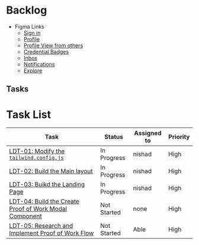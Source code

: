 # Backlog

- Figma Links
  - [Sign in](http://shorturl.at/fmrsv)
  - [Profile](http://shorturl.at/rGQT5)
  - [Profile View from others](http://shorturl.at/djK23)
  - [Credential Badges](http://shorturl.at/hjkoq)
  - [Inbox](http://shorturl.at/mvwOV)
  - [Notifications](http://shorturl.at/ajSW7)
  - [Explore](http://shorturl.at/cGIK3)

## Tasks

# Task List

| Task                                                                  | Status      | Assigned to | Priority |
| --------------------------------------------------------------------- | ----------- | ----------- | -------- |
| [LDT-01: Modify the `tailwind.config.js`](./LKD-01.md)                | In Progress | nishad      | High     |
| [LDT-02: Build the Main layout](./LKD-02.md)                          | In Progress | nishad      | High     |
| [LDT-03: Buikd the Landing Page](./LKD-03.md)                         | In Progress | nishad      | High     |
| [LDT-04: Build the Create Proof of Work Modal Component](./LKD-04.md) | Not Started | none        | High     |
| [LDT-05: Research and Implement Proof of Work Flow](./LKD-05.md)      | Not Started | Able        | High     |

